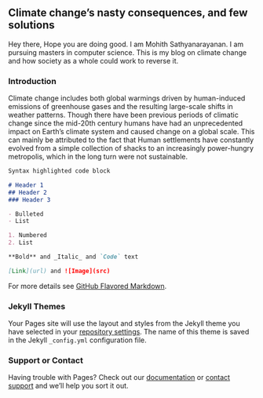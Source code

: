 ## Climate change’s nasty consequences, and few solutions

Hey there, Hope you are doing good. I am Mohith Sathyanarayanan. I am pursuing masters in computer science. This is my blog on climate change and how society as a whole could work to reverse it.

### Introduction
Climate change includes both global warmings driven by human-induced emissions of greenhouse gases and the resulting large-scale shifts in weather patterns. Though there have been previous periods of climatic change since the mid-20th century humans have had an unprecedented impact on Earth’s climate system and caused change on a global scale.
This can mainly be attributed to the fact that Human settlements have constantly evolved from a simple collection of shacks to an increasingly power-hungry metropolis, which in the long turn were not sustainable.


```markdown
Syntax highlighted code block

# Header 1
## Header 2
### Header 3

- Bulleted
- List

1. Numbered
2. List

**Bold** and _Italic_ and `Code` text

[Link](url) and ![Image](src)
```

For more details see [GitHub Flavored Markdown](https://guides.github.com/features/mastering-markdown/).

### Jekyll Themes

Your Pages site will use the layout and styles from the Jekyll theme you have selected in your [repository settings](https://github.com/mohithsathyanarayanan/mohithsathyanarayanan.github.io/settings/pages). The name of this theme is saved in the Jekyll `_config.yml` configuration file.

### Support or Contact

Having trouble with Pages? Check out our [documentation](https://docs.github.com/categories/github-pages-basics/) or [contact support](https://support.github.com/contact) and we’ll help you sort it out.
